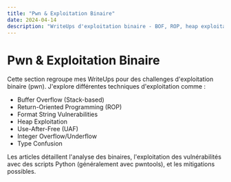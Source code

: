 ```yaml
---
title: "Pwn & Exploitation Binaire"
date: 2024-04-14
description: "WriteUps d'exploitation binaire - BOF, ROP, heap exploitation et plus"
---
```


# Pwn & Exploitation Binaire

Cette section regroupe mes WriteUps pour des challenges d'exploitation binaire (pwn). J'explore différentes techniques d'exploitation comme :

- Buffer Overflow (Stack-based)
- Return-Oriented Programming (ROP)
- Format String Vulnerabilities
- Heap Exploitation
- Use-After-Free (UAF)
- Integer Overflow/Underflow
- Type Confusion

Les articles détaillent l'analyse des binaires, l'exploitation des vulnérabilités avec des scripts Python (généralement avec pwntools), et les mitigations possibles. 
